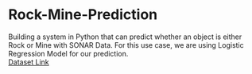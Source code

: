 # Rock-Mine-Prediction
Building a system in Python that can predict whether an object is either Rock or Mine with SONAR Data. For this use case, we are using Logistic Regression Model for our prediction.
<br>
<a href="https://drive.google.com/file/d/1pQxtljlNVh0DHYg-Ye7dtpDTlFceHVfa/view">Dataset Link</a>
